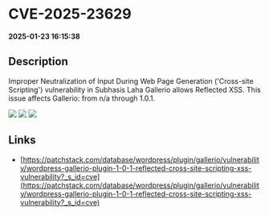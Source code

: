 # CVE-2025-23629

**2025-01-23 16:15:38**

## Description
Improper Neutralization of Input During Web Page Generation ('Cross-site Scripting') vulnerability in Subhasis Laha Gallerio allows Reflected XSS. This issue affects Gallerio: from n/a through 1.0.1.

![](https://img.shields.io/static/v1?label=Score&message=7.1&color=red)
![](https://img.shields.io/static/v1?label=Severity&message=HIGH&color=red)
![](https://img.shields.io/static/v1?label=CWE&message=XSS&color=green)

## Links
- [https://patchstack.com/database/wordpress/plugin/gallerio/vulnerability/wordpress-gallerio-plugin-1-0-1-reflected-cross-site-scripting-xss-vulnerability?_s_id=cve](https://patchstack.com/database/wordpress/plugin/gallerio/vulnerability/wordpress-gallerio-plugin-1-0-1-reflected-cross-site-scripting-xss-vulnerability?_s_id=cve)
